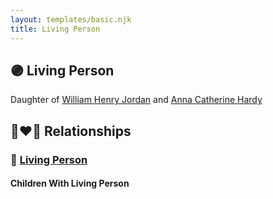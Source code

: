```yaml
---
layout: templates/basic.njk
title: Living Person
---
```

## 🟣 Living Person

Daughter of [William Henry Jordan](/people/3/32091032) and [Anna Catherine Hardy](/people/2/25919759)

## 👩‍❤️‍👨 Relationships

### 🔵 [Living Person](/people/5/57017288)

#### Children With Living Person